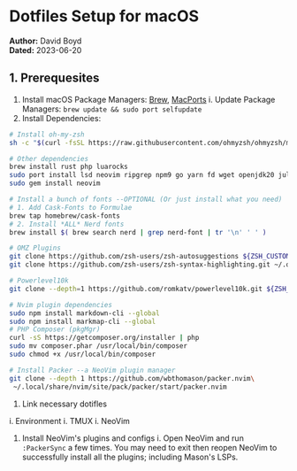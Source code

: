 # Dotfiles Setup for macOS

**Author:** David Boyd<br>
**Dated:** 2023-06-20

## 1. Prerequesites

1. Install macOS Package Managers: [Brew][brew], [MacPorts][port-install]
  i. Update Package Managers: `brew update && sudo port selfupdate`
1. Install Dependencies:

``` bash
# Install oh-my-zsh
sh -c "$(curl -fsSL https://raw.githubusercontent.com/ohmyzsh/ohmyzsh/master/tools/install.sh)"

# Other dependencies
brew install rust php luarocks
sudo port install lsd neovim ripgrep npm9 go yarn fd wget openjdk20 julia
sudo gem install neovim

# Install a bunch of fonts --OPTIONAL (Or just install what you need)
# 1. Add Cask-Fonts to Formulae
brew tap homebrew/cask-fonts
# 2. Install *ALL* Nerd fonts
brew install $( brew search nerd | grep nerd-font | tr '\n' ' ' )

# OMZ Plugins
git clone https://github.com/zsh-users/zsh-autosuggestions ${ZSH_CUSTOM:-~/.oh-my-zsh/custom}/plugins/zsh-autosuggestions
git clone https://github.com/zsh-users/zsh-syntax-highlighting.git ~/.oh-my-zsh/custom/plugins/zsh-syntax-highlighting

# Powerlevel10k
git clone --depth=1 https://github.com/romkatv/powerlevel10k.git ${ZSH_CUSTOM:-$HOME/.oh-my-zsh/custom}/themes/powerlevel10k

# Nvim plugin dependencies
sudo npm install markdown-cli --global
sudo npm install markmap-cli --global
# PHP Composer (pkgMgr)
curl -sS https://getcomposer.org/installer | php
sudo mv composer.phar /usr/local/bin/composer 
sudo chmod +x /usr/local/bin/composer

# Install Packer --a NeoVim plugin manager
git clone --depth 1 https://github.com/wbthomason/packer.nvim\
 ~/.local/share/nvim/site/pack/packer/start/packer.nvim
```

1. Link necessary dotifles

  i. Environment
  i. TMUX
  i. NeoVim

1. Install NeoVim's plugins and configs
  i. Open NeoVim and run `:PackerSync` a few times. You may need to exit then reopen NeoVim to successfully install all the plugins; including Mason's LSPs.

<!-- References -->

[brew]: https://brew.sh/
[port-install]: https://guide.macports.org/chunked/installing.macports.html
[nvim-install]: https://github.com/neovim/neovim/wiki/Installing-Neovim
[omz-install]: https://ohmyz.sh/#install
